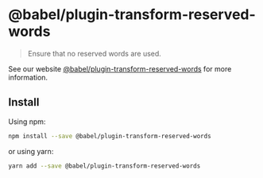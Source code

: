 # @babel/plugin-transform-reserved-words

> Ensure that no reserved words are used.

See our website [@babel/plugin-transform-reserved-words](https://babeljs.io/docs/en/next/babel-plugin-transform-reserved-words.html) for more information.

## Install

Using npm:

```sh
npm install --save @babel/plugin-transform-reserved-words
```

or using yarn:

```sh
yarn add --save @babel/plugin-transform-reserved-words
```
